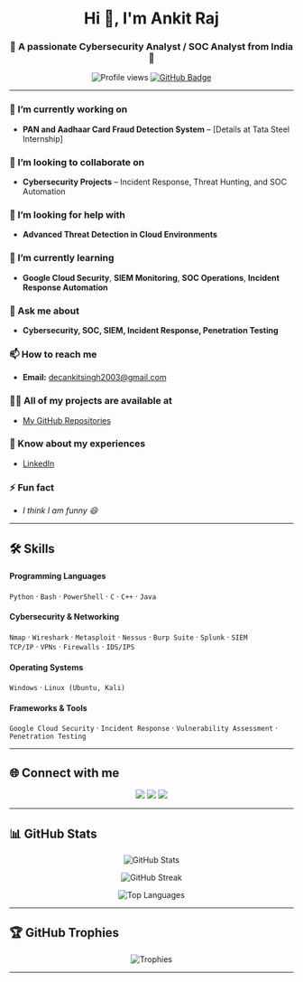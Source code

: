 <h1 align="center">Hi 👋, I'm Ankit Raj</h1>
<h3 align="center">🚀 A passionate Cybersecurity Analyst / SOC Analyst from India 🚀</h3>

<p align="center">
  <img src="https://komarev.com/ghpvc/?username=kakarot2003&label=Profile%20views&color=0e75b6&style=flat" alt="Profile views" />
  <a href="https://github.com/kakarot2003?tab=followers">
    <img src="https://img.shields.io/github/followers/kakarot2003?label=Followers&style=social" alt="GitHub Badge" />
  </a>
</p>

---

### 🔭 I’m currently working on  
- **PAN and Aadhaar Card Fraud Detection System** – [Details at Tata Steel Internship]  

### 👯 I’m looking to collaborate on  
- **Cybersecurity Projects** – Incident Response, Threat Hunting, and SOC Automation  

### 🤝 I’m looking for help with  
- **Advanced Threat Detection in Cloud Environments**  

### 🌱 I’m currently learning  
- **Google Cloud Security**, **SIEM Monitoring**, **SOC Operations**, **Incident Response Automation**  

### 💬 Ask me about  
- **Cybersecurity, SOC, SIEM, Incident Response, Penetration Testing**  

### 📫 How to reach me  
- **Email:** [decankitsingh2003@gmail.com](mailto:decankitsingh2003@gmail.com)  

### 👨‍💻 All of my projects are available at  
- [My GitHub Repositories](https://github.com/kakarot2003)  


### 📄 Know about my experiences  
- [LinkedIn](https://www.linkedin.com/in/ankit-raj-a202a2231)  

### ⚡ Fun fact  
- *I think I am funny 😄*  

---

## 🛠️ Skills  

#### **Programming Languages**  
`Python` · `Bash` · `PowerShell` · `C` · `C++` · `Java`  

#### **Cybersecurity & Networking**  
`Nmap` · `Wireshark` · `Metasploit` · `Nessus` · `Burp Suite` · `Splunk` · `SIEM`  
`TCP/IP` · `VPNs` · `Firewalls` · `IDS/IPS`  

#### **Operating Systems**  
`Windows` · `Linux (Ubuntu, Kali)`  

#### **Frameworks & Tools**  
`Google Cloud Security` · `Incident Response` · `Vulnerability Assessment` · `Penetration Testing`  

---

## 🌐 Connect with me  
<p align="center">
<a href="https://github.com/kakarot2003"><img src="https://img.shields.io/badge/GitHub-000?style=for-the-badge&logo=github&logoColor=white"></a>
<a href="https://www.linkedin.com/in/ankit-raj-a202a2231"><img src="https://img.shields.io/badge/LinkedIn-0077B5?style=for-the-badge&logo=linkedin&logoColor=white"></a>
<a href="mailto:decankitsingh2003@gmail.com"><img src="https://img.shields.io/badge/Gmail-D14836?style=for-the-badge&logo=gmail&logoColor=white"></a>
</p>

---

## 📊 GitHub Stats  
<p align="center">
  <img src="https://github-readme-stats.vercel.app/api?username=kakarot2003&show_icons=true&theme=radical" alt="GitHub Stats" />
</p>

<p align="center">
  <img src="https://github-readme-streak-stats.herokuapp.com/?user=kakarot2003&theme=radical" alt="GitHub Streak" />
</p>

<p align="center">
  <img src="https://github-readme-stats.vercel.app/api/top-langs/?username=kakarot2003&layout=compact&theme=radical" alt="Top Languages" />
</p>

---

## 🏆 GitHub Trophies  
<p align="center">
  <img src="https://github-profile-trophy.vercel.app/?username=kakarot2003&theme=onedark&row=2&column=3" alt="Trophies" />
</p>

---

